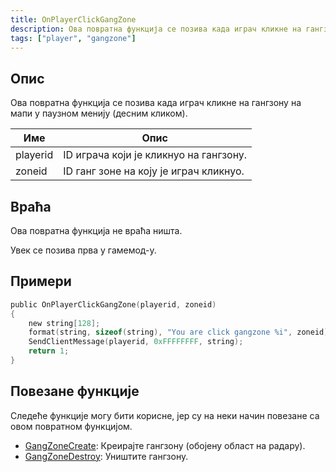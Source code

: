 ```yaml
---
title: OnPlayerClickGangZone
description: Ова повратна функција се позива када играч кликне на гангзону на мапи у паузном менију (десним кликом).
tags: ["player", "gangzone"]
---
```


<VersionWarnSR name='повратна функција' version='omp v1.1.0.2612' />

## Опис

Ова повратна функција се позива када играч кликне на гангзону на мапи у паузном менију (десним кликом).

| Име      | Опис                                                       |
| -------- | ---------------------------------------------------------- |
| playerid | ID играча који је кликнуо на гангзону.                     |
| zoneid   | ID ганг зоне на коју је играч кликнуо.                     |

## Враћа

Ова повратна функција не враћа ништа.

Увек се позива прва у гамемод-у.

## Примери

```c
public OnPlayerClickGangZone(playerid, zoneid)
{
    new string[128];
    format(string, sizeof(string), "You are click gangzone %i", zoneid);
    SendClientMessage(playerid, 0xFFFFFFFF, string);
    return 1;
}
```

## Повезане функције

Следеће функције могу бити корисне, јер су на неки начин повезане са овом повратном функцијом.

- [GangZoneCreate](../functions/GangZoneCreate): Креирајте гангзону (обојену област на радару).
- [GangZoneDestroy](../functions/GangZoneDestroy): Уништите гангзону.